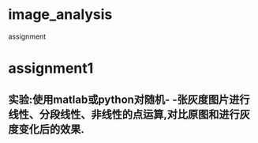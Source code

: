 # image_analysis
assignment
# assignment1
## 实验:使用matlab或python对随机- -张灰度图片进行线性、分段线性、非线性的点运算,对比原图和进行灰度变化后的效果.
